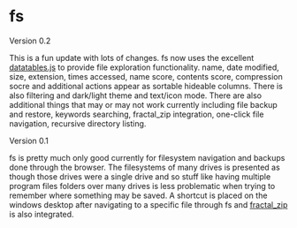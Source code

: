 # fs
Version 0.2

This is a fun update with lots of changes. fs now uses the excellent <a href="https://www.datatables.net/">datatables.js</a> to provide file exploration functionality. name, date modified, size, extension, times accessed, name score, contents score, compression socre and additional actions appear as sortable hideable columns. There is also filtering and dark/light theme and text/icon mode. There are also additional things that may or may not work currently including file backup and restore, keywords searching, fractal_zip integration, one-click file navigation, recursive directory listing.

Version 0.1

fs is pretty much only good currently for filesystem navigation and backups done through the browser. The filesystems of many 
drives is presented as though those drives were a single drive and so stuff like having multiple program files folders over many 
drives is less problematic when trying to remember where something may be saved. A shortcut is placed on the windows desktop after
navigating to a specific file through fs and <a href="https://github.com/flaurora-sonora/fractal_zip">fractal_zip</a> is also 
integrated.
